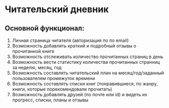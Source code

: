 # Читательский дневник

## Основной функционал:
1. Личная страница читателя (авторизация по по email) 
2. Возможность добавлять краткий и подробный отзывы о прочитанной книге
3. Возможность отслеживать количество прочитанных страниц в день
4. Возможность вести статистику количества прочитанных странниц за неделю, месяц, год
5. Возможность составлять читательский план на месяц/год/заданный пользователем промежуток времени
6. Возможность составлять списки книг (понравившиеся, по жанру, книги, которые порекомендовали прочитать)
7. Возможность добавлять друзей (по почте или id) и видеть их прогресс, списки, планы и отзывы
